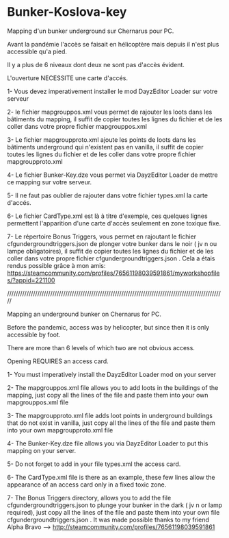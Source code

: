 # Bunker-Koslova-key

Mapping d'un bunker underground sur Chernarus pour PC.

Avant la pandémie l'accès se faisait en hélicoptère mais depuis il n'est plus accessible qu'a pied.

Il y a plus de 6 niveaux dont deux ne sont pas d'accès évident.

L'ouverture NECESSITE une carte d'accés.

1- Vous devez imperativement installer le mod DayzEditor Loader sur votre serveur

2- le fichier mapgrouppos.xml vous permet de rajouter les loots dans les bâtiments du mapping, il suffit de copier toutes les lignes du fichier et de les coller dans votre propre fichier mapgrouppos.xml 

3- Le fichier mapgroupproto.xml ajoute les points de loots dans les bâtiments underground qui n'existent pas en vanilla, il suffit de copier toutes les lignes du fichier et de les coller dans votre propre fichier mapgroupproto.xml

4- Le fichier Bunker-Key.dze vous permet via DayzEditor Loader de mettre ce mapping sur votre serveur.

5- Il ne faut pas oublier de rajouter dans votre fichier types.xml la carte d'accés.

6- Le fichier CardType.xml est là à titre d'exemple, ces quelques lignes permettent l'apparition d'une carte d'accès seulement en zone toxique fixe.

7- Le répertoire Bonus Triggers, vous permet en rajoutant le fichier cfgundergroundtriggers.json  de plonger votre bunker dans le noir ( jv n ou lampe obligatoires), il suffit de copier toutes les lignes du fichier et de les coller dans votre propre fichier cfgundergroundtriggers.json .
Cela a étais rendus possible grâce à mon amis: https://steamcommunity.com/profiles/76561198039591861/myworkshopfiles/?appid=221100 


/////////////////////////////////////////////////////////////////////////////////////////////////////

Mapping an underground bunker on Chernarus for PC.

Before the pandemic, access was by helicopter, but since then it is only accessible by foot.

There are more than 6 levels of which two are not obvious access.

Opening REQUIRES an access card.

1- You must imperatively install the DayzEditor Loader mod on your server

2- The mapgrouppos.xml file allows you to add loots in the buildings of the mapping, just copy all the lines of the file and paste them into your own mapgrouppos.xml file 

3- The mapgroupproto.xml file adds loot points in underground buildings that do not exist in vanilla, just copy all the lines of the file and paste them into your own mapgroupproto.xml file

4- The Bunker-Key.dze file allows you via DayzEditor Loader to put this mapping on your server.

5- Do not forget to add in your file types.xml the access card.

6- The CardType.xml file is there as an example, these few lines allow the appearance of an access card only in a fixed toxic zone.

7- The Bonus Triggers directory, allows you to add the file cfgundergroundtriggers.json to plunge your bunker in the dark ( jv n or lamp required), just copy all the lines of the file and paste them into your own file cfgundergroundtriggers.json .
It was made possible thanks to my friend Alpha Bravo --> http://steamcommunity.com/profiles/76561198039591861
